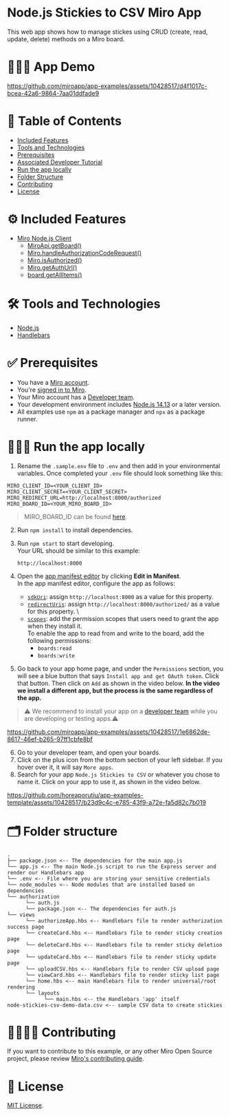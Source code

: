 # Node.js Stickies to CSV Miro App

This web app shows how to manage stickes using CRUD (create, read, update, delete) methods on a Miro board.

# 👨🏻‍💻 App Demo

https://github.com/miroapp/app-examples/assets/10428517/d4f1017c-bcea-42a6-9864-7aa01ddfade9

# 📒 Table of Contents

- [Included Features](#features)
- [Tools and Technologies](#tools)
- [Prerequisites](#prerequisites)
- [Associated Developer Tutorial](#tutorial)
- [Run the app locally](#run)
- [Folder Structure](#folder)
- [Contributing](#contributing)
- [License](#license)

# ⚙️ Included Features <a name="features"></a>

- [Miro Node.js Client](https://developers.miro.com/docs/web-sdk-reference)
  - [MiroApi.getBoard()](https://miroapp.github.io/api-clients/classes/index.MiroApi.html#getBoard)
  - [Miro.handleAuthorizationCodeRequest()](https://miroapp.github.io/api-clients/classes/index.Miro.html#handleAuthorizationCodeRequest)
  - [Miro.isAuthorized()](https://miroapp.github.io/api-clients/classes/index.Miro.html#isAuthorized)
  - [Miro.getAuthUrl()](https://miroapp.github.io/api-clients/classes/index.Miro.html#getAuthUrl)
  - [board.getAllItems()](https://miroapp.github.io/api-clients/classes/index.Board.html#getAllItems)

# 🛠️ Tools and Technologies <a name="tools"></a>

- [Node.js](https://nodejs.org/en)
- [Handlebars](https://handlebarsjs.com/)

# ✅ Prerequisites <a name="prerequisites"></a>

- You have a [Miro account](https://miro.com/signup/).
- You're [signed in to Miro](https://miro.com/login/).
- Your Miro account has a [Developer team](https://developers.miro.com/docs/create-a-developer-team).
- Your development environment includes [Node.js 14.13](https://nodejs.org/en/download) or a later version.
- All examples use `npm` as a package manager and `npx` as a package runner.

# 🏃🏽‍♂️ Run the app locally <a name="run"></a>

1. Rename the `.sample.env` file to `.env` and then add in your environmental variables. Once completed your `.env` file should
   look something like this:

```
MIRO_CLIENT_ID=<YOUR_CLIENT_ID>
MIRO_CLIENT_SECRET=<YOUR_CLIENT_SECRET>
MIRO_REDIRECT_URL=http://localhost:8000/authorized
MIRO_BOARD_ID=<YOUR_MIRO_BOARD_ID>
```

> MIRO_BOARD_ID can be found [here](https://community.miro.com/developer-platform-and-apis-57/where-can-i-find-board-id-3154).

2. Run `npm install` to install dependencies.
3. Run `npm start` to start developing. \
   Your URL should be similar to this example:
   ```
   http://localhost:8000
   ```
4. Open the [app manifest editor](https://developers.miro.com/docs/manually-create-an-app#step-2-configure-your-app-in-miro) by clicking **Edit in Manifest**. \
   In the app manifest editor, configure the app as follows:

   - [`sdkUri`](https://developers.miro.com/docs/app-manifest#sdkuri): assign `http://localhost:8000` as a value for this property.
   - [`redirectUris`](https://developers.miro.com/docs/app-manifest?utm_source=app_manifest_editor#redirecturis): assign `http://localhost:8000/authorized/` as a value for this property. \
   - [`scopes`](https://developers.miro.com/docs/app-manifest#scopes): add the permission scopes that users need to grant the app when they install it. \
     To enable the app to read from and write to the board, add the following permissions:
     - `boards:read`
     - `boards:write`

5. Go back to your app home page, and under the `Permissions` section, you will see a blue button that says `Install app and get OAuth token`. Click that button. Then click on `Add` as shown in the video below. <b>In the video we install a different app, but the process is the same regardless of the app.</b>

> ⚠️ We recommend to install your app on a [developer team](https://developers.miro.com/docs/create-a-developer-team) while you are developing or testing apps.⚠️

https://github.com/miroapp/app-examples/assets/10428517/1e6862de-8617-46ef-b265-97ff1cbfe8bf

6. Go to your developer team, and open your boards.
7. Click on the plus icon from the bottom section of your left sidebar. If you hover over it, it will say `More apps`.
8. Search for your app `Node.js Stickies to CSV` or whatever you chose to name it. Click on your app to use it, as shown in the video below.

https://github.com/horeaporutiu/app-examples-template/assets/10428517/b23d9c4c-e785-43f9-a72e-fa5d82c7b019

# 🗂️ Folder structure <a name="folder"></a>

```
.
├── package.json <-- The dependencies for the main app.js
└── app.js <-- The main Node.js script to run the Express server and render our Handlebars app
└── .env <-- File where you are storing your sensitive credentials
└── node_modules <-- Node modules that are installed based on dependencies
└── authorization
      └── auth.js
      └── package.json <-- The dependencies for auth.js
└── views
      └── authorizeApp.hbs <-- Handlebars file to render authorization success page
      └── createCard.hbs <-- Handlebars file to render sticky creation page
      └── deleteCard.hbs <-- Handlebars file to render sticky deletion page
      └── updateCard.hbs <-- Handlebars file to render sticky update page
      └── uploadCSV.hbs <-- Handlebars file to render CSV upload page
      └── viewCard.hbs <-- Handlebars file to render sticky list page
      └── home.hbs <-- main Handlebars file to render universal/root rendering
      └── layouts
            └── main.hbs <-- the Handlebars 'app' itself
node-stickies-csv-demo-data.csv <-- sample CSV data to create stickies
```

# 🫱🏻‍🫲🏽 Contributing <a name="contributing"></a>

If you want to contribute to this example, or any other Miro Open Source project, please review [Miro's contributing guide](https://github.com/miroapp/app-examples/blob/main/CONTRIBUTING.md).

# 🪪 License <a name="license"></a>

[MIT License](https://github.com/miroapp/app-examples/blob/main/LICENSE).
